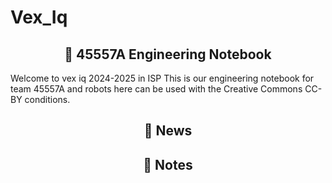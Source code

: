 # Vex_Iq
<center><h2>🚀 45557A Engineering Notebook</h2></center>
Welcome to vex iq 2024-2025 in ISP This is our engineering notebook for team 45557A and robots here can be used with the Creative Commons CC-BY conditions.
<center><h2>🎉 News</h2></center>
<center><h2> 📄 Notes</h2></center>
